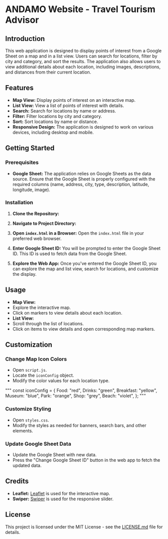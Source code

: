 # ANDAMO Website - Travel Tourism Advisor

## Introduction

This web application is designed to display points of interest from a Google Sheet on a map and in a list view. Users can search for locations, filter by city and category, and sort the results. The application also allows users to view additional details about each location, including images, descriptions, and distances from their current location.

## Features

- **Map View:** Display points of interest on an interactive map.
- **List View:** View a list of points of interest with details.
- **Search:** Search for locations by name or address.
- **Filter:** Filter locations by city and category.
- **Sort:** Sort locations by name or distance.
- **Responsive Design:** The application is designed to work on various devices, including desktop and mobile.

## Getting Started

### Prerequisites

- **Google Sheet:** The application relies on Google Sheets as the data source. Ensure that the Google Sheet is properly configured with the required columns (name, address, city, type, description, latitude, longitude, image).

### Installation

1. **Clone the Repository:**

2. **Navigate to Project Directory:**

3. **Open `index.html` in a Browser:**
Open the `index.html` file in your preferred web browser.

4. **Enter Google Sheet ID:**
You will be prompted to enter the Google Sheet ID. This ID is used to fetch data from the Google Sheet.

5. **Explore the Web App:**
Once you've entered the Google Sheet ID, you can explore the map and list view, search for locations, and customize the display.

## Usage

- **Map View:**
- Explore the interactive map.
- Click on markers to view details about each location.
- **List View:**
- Scroll through the list of locations.
- Click on items to view details and open corresponding map markers.

## Customization

### Change Map Icon Colors

- Open `script.js`.
- Locate the `iconConfig` object.
- Modify the color values for each location type.

"""
const iconConfig = {
Food: "red",
Drinks: "green",
Breakfast: "yellow",
Museum: "blue",
Park: "orange",
Shop: "grey",
Beach: "violet",
};
"""

### Customize Styling

- Open `styles.css`.
- Modify the styles as needed for banners, search bars, and other elements.

### Update Google Sheet Data

- Update the Google Sheet with new data.
- Press the "Change Google Sheet ID" button in the web app to fetch the updated data.

## Credits

- **Leaflet:** [Leaflet](https://leafletjs.com/) is used for the interactive map.
- **Swiper:** [Swiper](https://swiperjs.com/) is used for the responsive slider.

## License

This project is licensed under the MIT License - see the [LICENSE.md](LICENSE.md) file for details.

